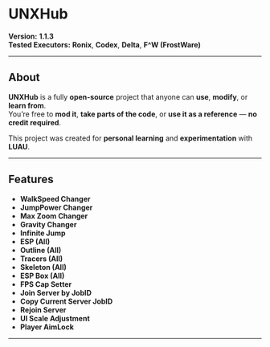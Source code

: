 # UNXHub

**Version:** **1.1.3**  
**Tested Executors:** **Ronix**, **Codex**, **Delta**, **F^W (FrostWare)**

---

## **About**

**UNXHub** is a fully **open-source** project that anyone can **use**, **modify**, or **learn from**.  
You’re free to **mod it**, **take parts of the code**, or **use it as a reference** — **no credit required**.  

This project was created for **personal learning** and **experimentation** with **LUAU**.

---

## **Features**

- **WalkSpeed Changer**  
- **JumpPower Changer**  
- **Max Zoom Changer**  
- **Gravity Changer**  
- **Infinite Jump**  
- **ESP (All)**  
- **Outline (All)**  
- **Tracers (All)**  
- **Skeleton (All)**  
- **ESP Box (All)**  
- **FPS Cap Setter**  
- **Join Server by JobID**  
- **Copy Current Server JobID**  
- **Rejoin Server**  
- **UI Scale Adjustment**
- **Player AimLock**

---
